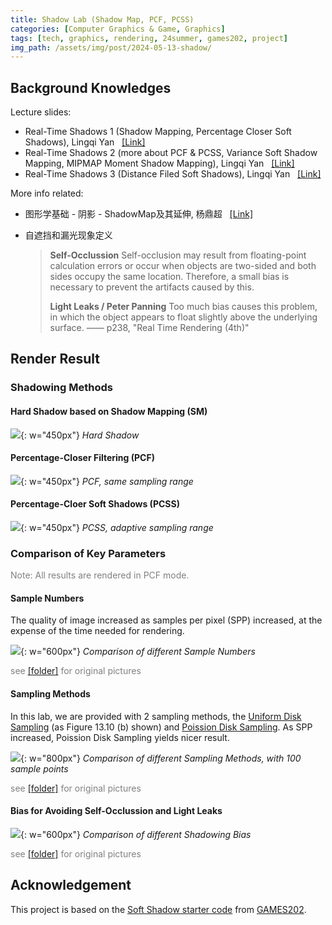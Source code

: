 ```yaml
---
title: Shadow Lab (Shadow Map, PCF, PCSS)
categories: [Computer Graphics & Game, Graphics]
tags: [tech, graphics, rendering, 24summer, games202, project]
img_path: /assets/img/post/2024-05-13-shadow/
---
```


## Background Knowledges

Lecture slides:

- Real-Time Shadows 1 (Shadow Mapping, Percentage Closer Soft Shadows), Lingqi Yan &nbsp;&nbsp;<a href="https://sites.cs.ucsb.edu/~lingqi/teaching/resources/GAMES202_Lecture_03.pdf">[Link]</a>
- Real-Time Shadows 2 (more about PCF & PCSS, Variance Soft Shadow Mapping, MIPMAP Moment Shadow Mapping), Lingqi Yan &nbsp;&nbsp;<a href="https://sites.cs.ucsb.edu/~lingqi/teaching/resources/GAMES202_Lecture_04.pdf">[Link]</a>
- Real-Time Shadows 3 (Distance Filed Soft Shadows), Lingqi Yan &nbsp;&nbsp;<a href="https://sites.cs.ucsb.edu/~lingqi/teaching/resources/GAMES202_Lecture_05.pdf">[Link]</a>

More info related:

- 图形学基础 - 阴影 - ShadowMap及其延伸, 杨鼎超 &nbsp;&nbsp;<a href="https://zhuanlan.zhihu.com/p/384446688">[Link]</a>

- 自遮挡和漏光现象定义

    > **Self-Occlussion**
    > Self-occlusion may result from floating-point calculation errors or occur when objects are two-sided and both sides occupy the same location. Therefore, a small bias is necessary to prevent the artifacts caused by this.
    > 
    > **Light Leaks / Peter Panning**
    > Too much bias causes this problem, in which the object appears to float slightly above the underlying surface.
    > —— p238, "Real Time Rendering (4th)"


## Render Result

### Shadowing Methods

#### Hard Shadow based on Shadow Mapping (SM)

![](SM.png){: w="450px"}
_Hard Shadow_

#### Percentage-Closer Filtering (PCF)

![](PCF.png){: w="450px"}
_PCF, same sampling range_

#### Percentage-Cloer Soft Shadows (PCSS)

![](PCSS.png){: w="450px"}
_PCSS, adaptive sampling range_


### Comparison of Key Parameters

<p style="color: gray;">Note: All results are rendered in PCF mode.</p>

#### Sample Numbers

The quality of image increased as samples per pixel (SPP) increased, at the expense of the time needed for rendering.

![](cmp-spp.png){: w="600px"}
_Comparison of different Sample Numbers_

<p style="color: gray;">see <a href="{{site.base_url}}/assets/img/post/2024-05-13-shadow/sample_number">[folder]</a> for original pictures</p>


#### Sampling Methods

In this lab, we are provided with 2 sampling methods, the [Uniform Disk Sampling](https://www.pbr-book.org/3ed-2018/Monte_Carlo_Integration/2D_Sampling_with_Multidimensional_Transformations#SamplingaUnitDisk) (as Figure 13.10 (b) shown) and [Poission Disk Sampling](https://codepen.io/arkhamwjz/pen/MWbqJNG?editors=1010). As SPP increased, Poission Disk Sampling yields nicer result.

![](cmp-sm.png){: w="800px"}
_Comparison of different Sampling Methods, with 100 sample points_

<p style="color: gray;">see <a href="{{site.base_url}}/assets/img/post/2024-05-13-shadow/sample_method">[folder]</a> for original pictures</p>


#### Bias for Avoiding Self-Occlussion and Light Leaks

![](cmp-bias.png){: w="600px"}
_Comparison of different Shadowing Bias_

<p style="color: gray;">see <a href="{{site.base_url}}/assets/img/post/2024-05-13-shadow/bias">[folder]</a> for original pictures</p>


## Acknowledgement

This project is based on the [Soft Shadow starter code](https://games-cn.org/forums/topic/zuoye1fabugonggao/) from [GAMES202](https://sites.cs.ucsb.edu/~lingqi/teaching/games202.html).


